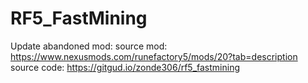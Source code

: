 # RF5_FastMining
Update abandoned mod:
source mod: https://www.nexusmods.com/runefactory5/mods/20?tab=description
source code: https://gitgud.io/zonde306/rf5_fastmining

